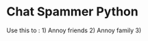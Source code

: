 # Chat Spammer Python

Use this to : 1) Annoy friends
              2) Annoy family
              3) 
